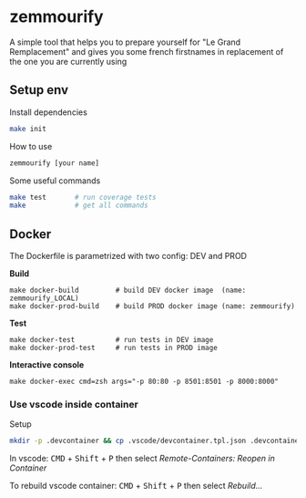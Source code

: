 # zemmourify
A simple tool that helps you to prepare yourself for "Le Grand Remplacement" and gives you some french firstnames in replacement of the one you are currently using

## Setup env

Install dependencies
```bash
make init
```

How to use
```bash
zemmourify [your name]
```

Some useful commands
```bash
make test       # run coverage tests
make            # get all commands
```
## Docker

The Dockerfile is parametrized with two config: DEV and PROD

**Build**
```
make docker-build         # build DEV docker image  (name: zemmourify_LOCAL)
make docker-prod-build    # build PROD docker image (name: zemmourify)
```

**Test**
```
make docker-test          # run tests in DEV image
make docker-prod-test     # run tests in PROD image
```

**Interactive console**
```
make docker-exec cmd=zsh args="-p 80:80 -p 8501:8501 -p 8000:8000"
```
### Use vscode inside container

Setup
```bash
mkdir -p .devcontainer && cp .vscode/devcontainer.tpl.json .devcontainer/devcontainer.json
```

In vscode: <kbd>CMD</kbd> + <kbd>Shift</kbd> + <kbd>P</kbd> then select *Remote-Containers: Reopen in Container*

To rebuild vscode container: <kbd>CMD</kbd> + <kbd>Shift</kbd> + <kbd>P</kbd> then select *Rebuild...*